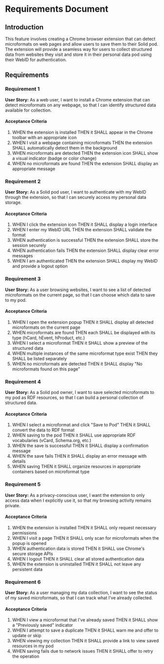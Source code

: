 # Requirements Document

## Introduction

This feature involves creating a Chrome browser extension that can detect microformats on web pages and allow users to save them to their Solid pod. The extension will provide a seamless way for users to collect structured data from websites they visit and store it in their personal data pod using their WebID for authentication.

## Requirements

### Requirement 1

**User Story:** As a web user, I want to install a Chrome extension that can detect microformats on any webpage, so that I can identify structured data available for collection.

#### Acceptance Criteria

1. WHEN the extension is installed THEN it SHALL appear in the Chrome toolbar with an appropriate icon
2. WHEN I visit a webpage containing microformats THEN the extension SHALL automatically detect them in the background
3. WHEN microformats are detected THEN the extension icon SHALL show a visual indicator (badge or color change)
4. WHEN no microformats are found THEN the extension SHALL display an appropriate message

### Requirement 2

**User Story:** As a Solid pod user, I want to authenticate with my WebID through the extension, so that I can securely access my personal data storage.

#### Acceptance Criteria

1. WHEN I click the extension icon THEN it SHALL display a login interface
2. WHEN I enter my WebID URL THEN the extension SHALL validate the format
3. WHEN authentication is successful THEN the extension SHALL store the session securely
4. WHEN authentication fails THEN the extension SHALL display clear error messages
5. WHEN I am authenticated THEN the extension SHALL display my WebID and provide a logout option

### Requirement 3

**User Story:** As a user browsing websites, I want to see a list of detected microformats on the current page, so that I can choose which data to save to my pod.

#### Acceptance Criteria

1. WHEN I open the extension popup THEN it SHALL display all detected microformats on the current page
2. WHEN microformats are found THEN each SHALL be displayed with its type (hCard, hEvent, hProduct, etc.)
3. WHEN I select a microformat THEN it SHALL show a preview of the structured data
4. WHEN multiple instances of the same microformat type exist THEN they SHALL be listed separately
5. WHEN no microformats are detected THEN it SHALL display "No microformats found on this page"

### Requirement 4

**User Story:** As a Solid pod owner, I want to save selected microformats to my pod as RDF resources, so that I can build a personal collection of structured data.

#### Acceptance Criteria

1. WHEN I select a microformat and click "Save to Pod" THEN it SHALL convert the data to RDF format
2. WHEN saving to the pod THEN it SHALL use appropriate RDF vocabularies (vCard, Schema.org, etc.)
3. WHEN the save is successful THEN it SHALL display a confirmation message
4. WHEN the save fails THEN it SHALL display an error message with details
5. WHEN saving THEN it SHALL organize resources in appropriate containers based on microformat type

### Requirement 5

**User Story:** As a privacy-conscious user, I want the extension to only access data when I explicitly use it, so that my browsing activity remains private.

#### Acceptance Criteria

1. WHEN the extension is installed THEN it SHALL only request necessary permissions
2. WHEN I visit a page THEN it SHALL only scan for microformats when the popup is opened
3. WHEN authentication data is stored THEN it SHALL use Chrome's secure storage APIs
4. WHEN I logout THEN it SHALL clear all stored authentication data
5. WHEN the extension is uninstalled THEN it SHALL not leave any persistent data

### Requirement 6

**User Story:** As a user managing my data collection, I want to see the status of my saved microformats, so that I can track what I've already collected.

#### Acceptance Criteria

1. WHEN I view a microformat that I've already saved THEN it SHALL show a "Previously saved" indicator
2. WHEN I attempt to save a duplicate THEN it SHALL warn me and offer to update or skip
3. WHEN viewing my collection THEN it SHALL provide a link to view saved resources in my pod
4. WHEN saving fails due to network issues THEN it SHALL offer to retry the operation